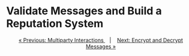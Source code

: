 # Validate Messages and Build a Reputation System



<p align="center">
<a href="multiparty.md">&laquo; Previous: Multiparty Interactions
 </a> &nbsp;&nbsp;&nbsp;|&nbsp;&nbsp;&nbsp; <a href="encrypt_decrypt.md">Next: Encrypt and Decrypt Messages &raquo;</a>
</p>
